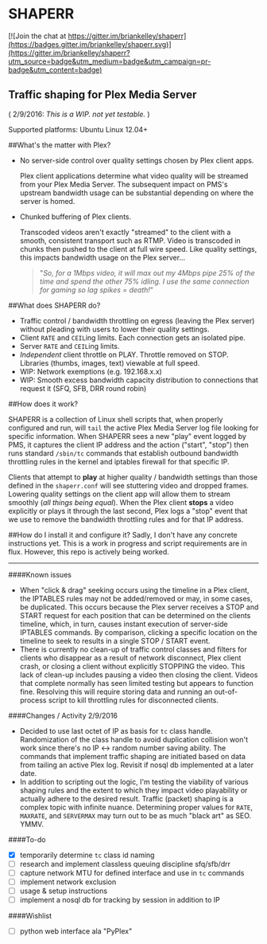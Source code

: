# SHAPERR

[![Join the chat at https://gitter.im/briankelley/shaperr](https://badges.gitter.im/briankelley/shaperr.svg)](https://gitter.im/briankelley/shaperr?utm_source=badge&utm_medium=badge&utm_campaign=pr-badge&utm_content=badge)

## Traffic shaping for Plex Media Server ##

( 2/9/2016: *This is a WIP. not yet testable.* )

Supported platforms: Ubuntu Linux 12.04+

##What's the matter with Plex?
* No server-side control over quality settings chosen by Plex client apps.

	Plex client applications determine what video quality will be streamed from your Plex Media Server. The subsequent impact on PMS's upstream bandwidth usage can be substantial depending on where the server is homed.

* Chunked buffering of Plex clients.

	Transcoded videos aren't exactly "streamed" to the client with a smooth, consistent transport such as RTMP. Video is transcoded in chunks then pushed to the client at full wire speed. Like quality settings, this impacts bandwidth usage on the Plex server...

	> "*So, for a 1Mbps video, it will max out my 4Mbps pipe 25% of the time and spend the other 75% idling. I use the same connection for gaming so lag spikes = death!*"

##What does SHAPERR do?

* Traffic control / bandwidth throttling on egress (leaving the Plex server) without pleading with users to lower their quality settings.
* Client `RATE` and `CEIL`ing limits. Each connection gets an isolated pipe.
* Server `RATE` and `CEIL`ing limits.
* *Independent* client throttle on PLAY. Throttle removed on STOP. Libraries (thumbs, images, text) viewable at full speed.
* WIP: Network exemptions (e.g. 192.168.x.x)
* WIP: Smooth excess bandwidth capacity distribution to connections that request it (SFQ, SFB, DRR round robin) 

##How does it work?

SHAPERR is a collection of Linux shell scripts that, when properly configured and run, will `tail` the active Plex Media Server log file looking for specific information. When SHAPERR sees a new "play" event logged by PMS, it captures the client IP address and the action ("start", "stop") then runs standard `/sbin/tc` commands that establish outbound bandwidth throttling rules in the kernel and iptables firewall for that specific IP.

Clients that attempt to **play** at higher quality / bandwidth settings than those defined in the  `shaperr.conf` will see stuttering video and dropped frames. Lowering quality settings on the client app will allow them to stream smoothly (*all things being equal*). When the Plex client **stops** a video explicitly or plays it through the last second, Plex logs a "stop" event that we use to remove the bandwidth throttling rules and for that IP address.

##How do I install it and configure it?
Sadly, I don't have any concrete instructions yet. This is a work in progress and script requirements are in flux. However, this repo is actively being worked.

----------
####Known issues

* When "click & drag" seeking occurs using the timeline in a Plex client, the IPTABLES rules may not be added/removed or may, in some cases, be duplicated. This occurs because the Plex server receives a STOP and START request for each position that can be determined on the clients timeline, which, in turn, causes instant execution of server-side IPTABLES commands. By comparison, clicking a specific location on the timeline to seek to results in a single STOP / START event.
* There is currently no clean-up of traffic control classes and filters for clients who disappear as a result of network disconnect, Plex client crash, or closing a client without explicitly STOPPING the video. This lack of clean-up includes pausing a video then closing the client. Videos that complete normally has seen limited testing but appears to function fine. Resolving this will require storing data and running an out-of-process script to kill throttling rules for disconnected clients.

####Changes / Activity
2/9/2016

* Decided to use last octet of IP as basis for `tc` class handle. Randomization of the class handle to avoid duplication collision won't work since there's no IP <-> random number saving ability. The commands that implement traffic shaping are initiated based on data from tailing an active Plex log. Revisit if nosql db implemented at a later date.
* In addition to scripting out the logic, I'm testing the viability of various shaping rules and the extent to which they impact video playability or actually adhere to the desired result. Traffic (packet) shaping is a complex topic with infinite nuance. Determining proper values for `RATE`, `MAXRATE`, and `SERVERMAX` may turn out to be as much "black art" as SEO. YMMV.

####To-do
- [x] temporarily determine `tc` class id naming
- [ ] research and implement classless queuing discipline sfq/sfb/drr
- [ ] capture network MTU for defined interface and use in `tc` commands
- [ ] implement network exclusion
- [ ] usage & setup instructions
- [ ] implement a nosql db for tracking by session in addition to IP

####Wishlist
- [ ] python web interface ala "PyPlex"